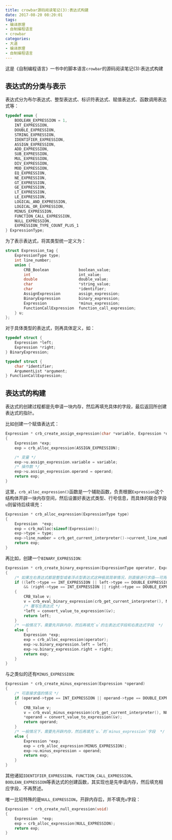 ```yaml
---
title: crowbar源码阅读笔记(3):表达式构建
date: 2017-08-20 08:20:01
tags:
- 编译原理
- 自制编程语言
- crowbar
categories:
- 大道
- 编译原理
- 自制编程语言
---
```


这是《自制编程语言》一书中的脚本语言`crowbar`的源码阅读笔记(3):表达式构建

## 表达式的分类与表示

表达式分为布尔表达式、整型表达式、标识符表达式、赋值表达式、函数调用表达式等：
```c
typedef enum {
    BOOLEAN_EXPRESSION = 1,
    INT_EXPRESSION,
    DOUBLE_EXPRESSION,
    STRING_EXPRESSION,
    IDENTIFIER_EXPRESSION,
    ASSIGN_EXPRESSION,
    ADD_EXPRESSION,
    SUB_EXPRESSION,
    MUL_EXPRESSION,
    DIV_EXPRESSION,
    MOD_EXPRESSION,
    EQ_EXPRESSION,
    NE_EXPRESSION,
    GT_EXPRESSION,
    GE_EXPRESSION,
    LT_EXPRESSION,
    LE_EXPRESSION,
    LOGICAL_AND_EXPRESSION,
    LOGICAL_OR_EXPRESSION,
    MINUS_EXPRESSION,
    FUNCTION_CALL_EXPRESSION,
    NULL_EXPRESSION,
    EXPRESSION_TYPE_COUNT_PLUS_1
} ExpressionType;
```

<!-- more -->

为了表示表达式，将其类型统一定义为：
```c
struct Expression_tag {
    ExpressionType type;
    int line_number;
    union {
        CRB_Boolean             boolean_value;
        int                     int_value;
        double                  double_value;
        char                    *string_value;
        char                    *identifier;
        AssignExpression        assign_expression;
        BinaryExpression        binary_expression;
        Expression              *minus_expression;
        FunctionCallExpression  function_call_expression;
    } u;
};
```

对于具体类型的表达式，则再具体定义，如：
```c
typedef struct { 
    Expression *left; 
    Expression *right; 
} BinaryExpression;

typedef struct {
    char *identifier; 
    ArgumentList *argument;
} FunctionCallExpression;
```

## 表达式的构建

表达式的创建过程都是先申请一块内存，然后再填充具体的字段，最后返回所创建表达式的指针。

比如创建一个赋值表达式：
```c
Expression * crb_create_assign_expression(char *variable, Expression *operand)
{
    Expression *exp;
    exp = crb_alloc_expression(ASSIGN_EXPRESSION);

    /* 变量 */
    exp->u.assign_expression.variable = variable;
    /* 操作数 */
    exp->u.assign_expression.operand = operand;
    return exp;
}
```

这里，`crb_alloc_expression()`函数是一个辅助函数，负责根据`Expression`这个结构体开辟一块内存空间，然后设置好表达式类型、行号信息，而具体的联合字段`u`则留待后续填充：
```c
Expression * crb_alloc_expression(ExpressionType type)
{
    Expression  *exp;
    exp = crb_malloc(sizeof(Expression));
    exp->type = type;
    exp->line_number = crb_get_current_interpreter()->current_line_number;
    return exp;
}
```

再比如，创建一个`BINARY_EXPRESSION`:
```c
Expression * crb_create_binary_expression(ExpressionType operator, Expression *left, Expression *right)
{
    /* 如果左右表达式都是整型或者浮点型表达式这种极其简单情况，则直接进行求值——可用于常量折叠 */
    if ((left->type == INT_EXPRESSION || left->type == DOUBLE_EXPRESSION)
        && (right->type == INT_EXPRESSION || right->type == DOUBLE_EXPRESSION)) 
    {
        CRB_Value v;
        v = crb_eval_binary_expression(crb_get_current_interpreter(), NULL, operator, left, right);
        /* 覆写左表达式 */
        *left = convert_value_to_expression(&v);
        return left;
    }
    /* 一般情况下，需要先开辟内存，然后再填充`u`的左表达式字段和右表达式字段  */
    else {
        Expression *exp;
        exp = crb_alloc_expression(operator);
        exp->u.binary_expression.left = left;
        exp->u.binary_expression.right = right;
        return exp;
    }
}
```

与之类似的还有`MINUS_EXPRESSION`:
```c
Expression * crb_create_minus_expression(Expression *operand)
{
    /* 可直接求值的情况 */
    if (operand->type == INT_EXPRESSION || operand->type == DOUBLE_EXPRESSION)
    {
        CRB_Value v;
        v = crb_eval_minus_expression(crb_get_current_interpreter(), NULL, operand);
        *operand = convert_value_to_expression(&v);
        return operand;
    } 
    /* 一般情况下，需要先开辟内存，然后再填充`u.`的`minus_expression`字段  */
    else {
        Expression *exp;
        exp = crb_alloc_expression(MINUS_EXPRESSION);
        exp->u.minus_expression = operand;
        return exp;
    }
}
```
其他诸如`IDENTIFIER_EXPRESSION`、`FUNCTION_CALL_EXPRESSION`、`BOOLEAN_EXPRESSION`等表达式的创建函数，其实现也是先申请内存，然后填充相应字段，不再赘述。

唯一比较特殊的是`NULL_EXPRESSION`，开辟内存后，并不填充`u`字段：
```c
Expression * crb_create_null_expression(void)
{
    Expression  *exp;
    exp = crb_alloc_expression(NULL_EXPRESSION);
    return exp;
}
```
